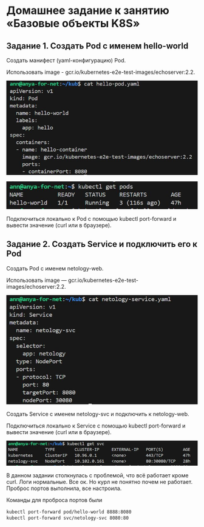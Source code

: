 # Домашнее задание к занятию «Базовые объекты K8S»

## Задание 1. Создать Pod с именем hello-world

Создать манифест (yaml-конфигурацию) Pod.

Использовать image - gcr.io/kubernetes-e2e-test-images/echoserver:2.2.

![](img/kub5.JPG)

![](img/kub3.JPG)

Подключиться локально к Pod с помощью kubectl port-forward и вывести значение (curl или в браузере).

## Задание 2. Создать Service и подключить его к Pod

Создать Pod с именем netology-web.

Использовать image — gcr.io/kubernetes-e2e-test-images/echoserver:2.2.

![](img/kub6.JPG)

Создать Service с именем netology-svc и подключить к netology-web.

Подключиться локально к Service с помощью kubectl port-forward и вывести значение (curl или в браузере).

![](img/kub4.JPG)


В данном задании столкнулась с проблемой, что всё работает кроме curl. Логи нормальные. Все ок. Но курл не понятно почем не работает.
Проброс портов выполнила, все настроила.

Команды для проброса портов были 
```
kubectl port-forward pod/hello-world 8888:8080
kubectl port-forward svc/netology-svc 8080:80
```
